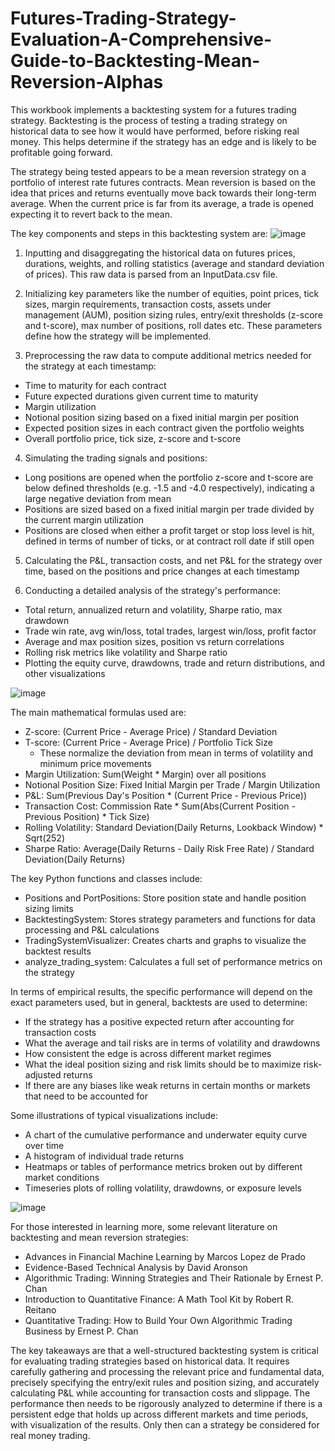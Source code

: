 # Futures-Trading-Strategy-Evaluation-A-Comprehensive-Guide-to-Backtesting-Mean-Reversion-Alphas

This workbook implements a backtesting system for a futures trading strategy. 
Backtesting is the process of testing a trading strategy on historical data to see how it would have performed, before risking real money. This helps determine if the strategy has an edge and is likely to be profitable going forward.

The strategy being tested appears to be a mean reversion strategy on a portfolio of interest rate futures contracts. Mean reversion is based on the idea that prices and returns eventually move back towards their long-term average. When the current price is far from its average, a trade is opened expecting it to revert back to the mean.

The key components and steps in this backtesting system are:
![image](https://github.com/user-attachments/assets/89cf0aad-2d31-4956-8378-af0af60805b2)

1. Inputting and disaggregating the historical data on futures prices, durations, weights, and rolling statistics (average and standard deviation of prices). This raw data is parsed from an InputData.csv file.

2. Initializing key parameters like the number of equities, point prices, tick sizes, margin requirements, transaction costs, assets under management (AUM), position sizing rules, entry/exit thresholds (z-score and t-score), max number of positions, roll dates etc. These parameters define how the strategy will be implemented.

3. Preprocessing the raw data to compute additional metrics needed for the strategy at each timestamp:
- Time to maturity for each contract 
- Future expected durations given current time to maturity
- Margin utilization
- Notional position sizing based on a fixed initial margin per position
- Expected position sizes in each contract given the portfolio weights
- Overall portfolio price, tick size, z-score and t-score

4. Simulating the trading signals and positions:
- Long positions are opened when the portfolio z-score and t-score are below defined thresholds (e.g. -1.5 and -4.0 respectively), indicating a large negative deviation from mean
- Positions are sized based on a fixed initial margin per trade divided by the current margin utilization
- Positions are closed when either a profit target or stop loss level is hit, defined in terms of number of ticks, or at contract roll date if still open

5. Calculating the P&L, transaction costs, and net P&L for the strategy over time, based on the positions and price changes at each timestamp

6. Conducting a detailed analysis of the strategy's performance:
- Total return, annualized return and volatility, Sharpe ratio, max drawdown
- Trade win rate, avg win/loss, total trades, largest win/loss, profit factor 
- Average and max position sizes, position vs return correlations
- Rolling risk metrics like volatility and Sharpe ratio
- Plotting the equity curve, drawdowns, trade and return distributions, and other visualizations
  
![image](https://github.com/user-attachments/assets/05575dc8-235e-4627-a843-16450e4f52b8)

The main mathematical formulas used are:

- Z-score: (Current Price - Average Price) / Standard Deviation
- T-score: (Current Price - Average Price) / Portfolio Tick Size
   - These normalize the deviation from mean in terms of volatility and minimum price movements
- Margin Utilization: Sum(Weight * Margin) over all positions
- Notional Position Size: Fixed Initial Margin per Trade / Margin Utilization
- P&L: Sum(Previous Day's Position * (Current Price - Previous Price)) 
- Transaction Cost: Commission Rate * Sum(Abs(Current Position - Previous Position) * Tick Size) 
- Rolling Volatility: Standard Deviation(Daily Returns, Lookback Window) * Sqrt(252)
- Sharpe Ratio: Average(Daily Returns - Daily Risk Free Rate) / Standard Deviation(Daily Returns)

The key Python functions and classes include:

- Positions and PortPositions: Store position state and handle position sizing limits
- BacktestingSystem: Stores strategy parameters and functions for data processing and P&L calculations
- TradingSystemVisualizer: Creates charts and graphs to visualize the backtest results
- analyze_trading_system: Calculates a full set of performance metrics on the strategy

In terms of empirical results, the specific performance will depend on the exact parameters used, but in general, backtests are used to determine:
- If the strategy has a positive expected return after accounting for transaction costs
- What the average and tail risks are in terms of volatility and drawdowns 
- How consistent the edge is across different market regimes
- What the ideal position sizing and risk limits should be to maximize risk-adjusted returns
- If there are any biases like weak returns in certain months or markets that need to be accounted for

Some illustrations of typical visualizations include:
- A chart of the cumulative performance and underwater equity curve over time 
- A histogram of individual trade returns
- Heatmaps or tables of performance metrics broken out by different market conditions
- Timeseries plots of rolling volatility, drawdowns, or exposure levels
  
![image](https://github.com/user-attachments/assets/99f7a4fa-dec8-4723-81a5-3072e02983ab)

For those interested in learning more, some relevant literature on backtesting and mean reversion strategies:
- Advances in Financial Machine Learning by Marcos Lopez de Prado
- Evidence-Based Technical Analysis by David Aronson
- Algorithmic Trading: Winning Strategies and Their Rationale by Ernest P. Chan
- Introduction to Quantitative Finance: A Math Tool Kit by Robert R. Reitano
- Quantitative Trading: How to Build Your Own Algorithmic Trading Business by Ernest P. Chan

The key takeaways are that a well-structured backtesting system is critical for evaluating trading strategies based on historical data. It requires carefully gathering and processing the relevant price and fundamental data, precisely specifying the entry/exit rules and position sizing, and accurately calculating P&L while accounting for transaction costs and slippage. The performance then needs to be rigorously analyzed to determine if there is a persistent edge that holds up across different markets and time periods, with visualization of the results. Only then can a strategy be considered for real money trading.
